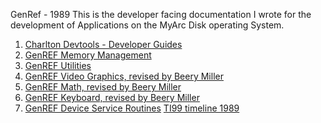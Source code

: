 GenRef - 1989
This is the developer facing documentation I wrote for the development of Applications on the MyArc Disk operating System.

1) [Charlton Devtools - Developer Guides](https://ftp.whtech.com/Geneve.new/Documents/GenASM/)
2) [GenREF Memory Management](https://ftp.whtech.com/Geneve.new/Documents/GenASM/GenREFMemory.pdf)
3) [GenREF Utilities](https://ftp.whtech.com/Geneve.new/Documents/GenASM/GenREFUtility.pdf)
4) [GenREF Video Graphics, revised by Beery Miller](https://ftp.whtech.com/Geneve.new/Documents/GenASM/GenREFVideo.pdf)
5) [GenREF Math, revised by Beery Miller](https://ftp.whtech.com/Geneve.new/Documents/GenASM/GenREFMath.pdf)
6) [GenREF Keyboard, revised by Beery Miller](https://ftp.whtech.com/Geneve.new/Documents/GenASM/GenREFKey.pdf)
7) [GenREF Device Service Routines](https://ftp.whtech.com/Geneve.new/Documents/GenASM/GenREFDsr.pdf)
[TI99 timeline 1989](https://www.ti99ers.org/timeline/time1989.htm)
